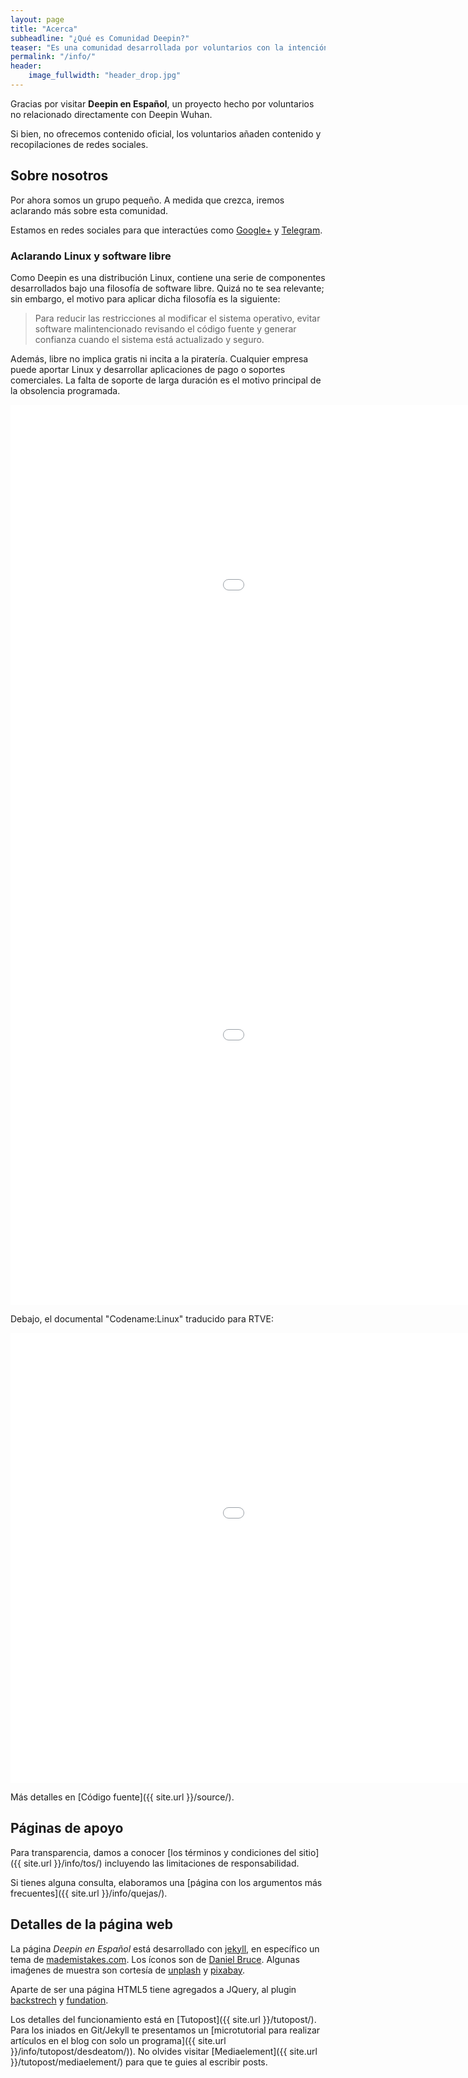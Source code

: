 ```yaml
---
layout: page
title: "Acerca"
subheadline: "¿Qué es Comunidad Deepin?"
teaser: "Es una comunidad desarrollada por voluntarios con la intención de ayudar a experimentar este sistema operativo. También participamos en proyectos relacionados a Linux."
permalink: "/info/"
header:
    image_fullwidth: "header_drop.jpg"
---
```


Gracias por visitar **Deepin en Español**, un proyecto hecho por voluntarios no relacionado directamente con Deepin Wuhan.

Si bien, no ofrecemos contenido oficial, los voluntarios añaden contenido y recopilaciones de redes sociales.

## Sobre nosotros

Por ahora somos un grupo pequeño. A medida que crezca, iremos aclarando más sobre esta comunidad.

Estamos en redes sociales para que interactúes como [Google+](https://plus.google.com/communities/115544729561220868525) y [Telegram](http://telegram.me/deepinenespanol).

### Aclarando Linux y software libre

Como Deepin es una distribución Linux, contiene una serie de componentes desarrollados bajo una filosofía de software libre. Quizá no te sea relevante; sin embargo, el motivo para aplicar dicha filosofía es la siguiente:

>Para reducir las restricciones al modificar el sistema operativo, evitar software malintencionado revisando el código fuente y generar confianza cuando el sistema está actualizado y seguro.

Además, libre no implica gratis ni incita a la piratería. Cualquier empresa puede aportar Linux y desarrollar aplicaciones de pago o soportes comerciales. La falta de soporte de larga duración es el motivo principal de la obsolencia programada.

<div class="flex-video">
        <iframe width="1280" height="720" src="//www.youtube.com/embed/UUJ0dFpj1-M" frameborder="0" allowfullscreen></iframe>
</div>
<div class="flex-video">
        <iframe width="1280" height="720" src="//www.youtube.com/embed/HuoljD3rgVM" frameborder="0" allowfullscreen></iframe>
</div>

Debajo, el documental "Codename:Linux" traducido para RTVE:
<div class="flex-video">
        <iframe width="1280" height="720" src="//www.youtube.com/embed/r8I-eJGL7O8" frameborder="0" allowfullscreen></iframe>
</div>

Más detalles en [Código fuente]({{ site.url }}/source/).

## Páginas de apoyo
Para transparencia, damos a conocer [los términos y condiciones del sitio]({{ site.url }}/info/tos/) incluyendo las limitaciones de responsabilidad.

Si tienes alguna consulta, elaboramos una [página con los argumentos más frecuentes]({{ site.url }}/info/quejas/).

## Detalles de la página web

La página *Deepin en Español* está desarrollado con [jekyll](http://jekyll.org/), en específico un tema de [mademistakes.com](http://mademistakes.com/work/jekyll-themes/). Los íconos son de [Daniel Bruce](http://entypo.com/). Algunas imaǵenes de muestra son cortesía de [unplash](http://unsplash.com/) y [pixabay](http://pixabay.com).

Aparte de ser una página HTML5 tiene agregados a JQuery, al plugin [backstrech](http://srobbin.com/jquery-plugins/backstretch/) y [fundation](http://foundation.zurb.com/).

Los detalles del funcionamiento está en [Tutopost]({{ site.url }}/tutopost/). Para los iniados en Git/Jekyll te presentamos un [microtutorial para realizar artículos en el blog con solo un programa]({{ site.url }}/info/tutopost/desdeatom/)). No olvides visitar [Mediaelement]({{ site.url }}/tutopost/mediaelement/) para que te guies al escribir posts.

